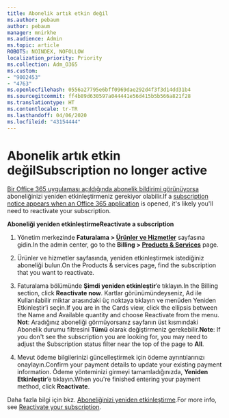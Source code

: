 ```yaml
---
title: Abonelik artık etkin değil
ms.author: pebaum
author: pebaum
manager: mnirkhe
ms.audience: Admin
ms.topic: article
ROBOTS: NOINDEX, NOFOLLOW
localization_priority: Priority
ms.collection: Adm_O365
ms.custom:
- "9002453"
- "4763"
ms.openlocfilehash: 0556a27795e6bff0969dae292d4f3f3d14dd31b4
ms.sourcegitcommit: ff4b89d630597a044441e56d415b5b566a821f28
ms.translationtype: HT
ms.contentlocale: tr-TR
ms.lasthandoff: 04/06/2020
ms.locfileid: "43154444"
---
```

# <a name="subscription-no-longer-active"></a><span data-ttu-id="c93f9-102">Abonelik artık etkin değil</span><span class="sxs-lookup"><span data-stu-id="c93f9-102">Subscription no longer active</span></span>

<span data-ttu-id="c93f9-103">[Bir Office 365 uygulaması açıldığında abonelik bildirimi görünüyorsa](https://support.office.com/article/A-subscription-notice-appears-when-I-open-an-Office-365-application-4CABE32C-F594-4C0E-9191-3D3ADE10CCEB) aboneliğinizi yeniden etkinleştirmeniz gerekiyor olabilir.</span><span class="sxs-lookup"><span data-stu-id="c93f9-103">If a [subscription notice appears when an Office 365 application](https://support.office.com/article/A-subscription-notice-appears-when-I-open-an-Office-365-application-4CABE32C-F594-4C0E-9191-3D3ADE10CCEB) is opened, it's likely you'll need to reactivate your subscription.</span></span>

<span data-ttu-id="c93f9-104">**Aboneliği yeniden etkinleştirme**</span><span class="sxs-lookup"><span data-stu-id="c93f9-104">**Reactivate a subscription**</span></span>

1. <span data-ttu-id="c93f9-105">Yönetim merkezinde **Faturalama > [Ürünler ve Hizmetler](https://go.microsoft.com/fwlink/p/?linkid=842054)** sayfasına gidin.</span><span class="sxs-lookup"><span data-stu-id="c93f9-105">In the admin center, go to the **Billing > [Products & Services](https://go.microsoft.com/fwlink/p/?linkid=842054)** page.</span></span>

2. <span data-ttu-id="c93f9-106">Ürünler ve hizmetler sayfasında, yeniden etkinleştirmek istediğiniz aboneliği bulun.</span><span class="sxs-lookup"><span data-stu-id="c93f9-106">On the Products & services page, find the subscription that you want to reactivate.</span></span>

3. <span data-ttu-id="c93f9-107">Faturalama bölümünde **Şimdi yeniden etkinleştir**’e tıklayın.</span><span class="sxs-lookup"><span data-stu-id="c93f9-107">In the Billing section, click **Reactivate now**.</span></span>  <span data-ttu-id="c93f9-108">Kartlar görünümündeyseniz, Ad ile Kullanılabilir miktar arasındaki üç noktaya tıklayın ve menüden Yeniden Etkinleştir’i seçin.</span><span class="sxs-lookup"><span data-stu-id="c93f9-108">If you are in the Cards view, click the ellipsis between the Name and Available quantity and choose Reactivate from the menu.</span></span> <span data-ttu-id="c93f9-109">**Not**: Aradığınız aboneliği görmüyorsanız sayfanın üst kısmındaki Abonelik durumu filtresini **Tümü** olarak değiştirmeniz gerekebilir.</span><span class="sxs-lookup"><span data-stu-id="c93f9-109">**Note**: If you don't see the subscription you are looking for, you may need to adjust the Subscription status filter near the top of the page to **All**.</span></span>

4. <span data-ttu-id="c93f9-110">Mevut ödeme bilgilerinizi güncelleştirmek için ödeme ayrıntılarınızı onaylayın.</span><span class="sxs-lookup"><span data-stu-id="c93f9-110">Confirm your payment details to update your existing payment information.</span></span> <span data-ttu-id="c93f9-111">Ödeme yönteminizi girmeyi tamamladığınızda, **Yeniden Etkinleştir**’e tıklayın.</span><span class="sxs-lookup"><span data-stu-id="c93f9-111">When you're finished entering your payment method, click **Reactivate**.</span></span>

<span data-ttu-id="c93f9-112">Daha fazla bilgi için bkz. [Aboneliğinizi yeniden etkinleştirme](https://docs.microsoft.com/office365/admin/subscriptions-and-billing/reactivate-your-subscription).</span><span class="sxs-lookup"><span data-stu-id="c93f9-112">For more info, see [Reactivate your subscription](https://docs.microsoft.com/office365/admin/subscriptions-and-billing/reactivate-your-subscription).</span></span> 
